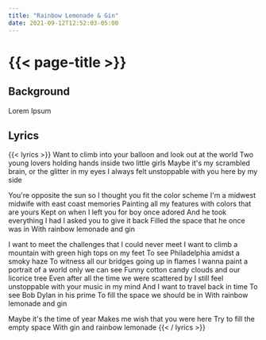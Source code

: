 ```yaml
---
title: "Rainbow Lemonade & Gin"
date: 2021-09-12T12:52:03-05:00
---
```

# {{< page-title >}}

## Background
Lorem Ipsum

## Lyrics
{{< lyrics >}}
Want to climb into your balloon and look out at the world
Two young lovers holding hands inside two little girls
Maybe it's my scrambled brain, or the glitter in my eyes
I always felt unstoppable with you here by my side

You're opposite the sun so I thought you fit the color scheme
I'm a midwest midwife with east coast memories
Painting all my features with colors that are yours
Kept on when I left you for boy once adored
And he took everything I had
I asked you to give it back
Filled the space that he once was in
With rainbow lemonade and gin

I want to meet the challenges that I could never meet
I want to climb a mountain with green high tops on my feet
To see Philadelphia amidst a smoky haze
To witness all our bridges going up in flames
I wanna paint a portrait of a world only we can see
Funny cotton candy clouds and our licorice tree
Even after all the time we were scattered by
I still feel unstoppable with your music in my mind
And I want to travel back in time
To see Bob Dylan in his prime
To fill the space we should be in
With rainbow lemonade and gin

Maybe it's the time of year
Makes me wish that you were here
Try to fill the empty space
With gin and rainbow lemonade
{{< / lyrics >}}
